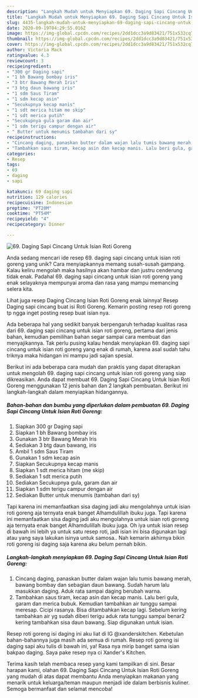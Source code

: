 ```yaml
---
description: "Langkah Mudah untuk Menyiapkan 69. Daging Sapi Cincang Untuk Isian Roti Goreng yang Bikin Ngiler"
title: "Langkah Mudah untuk Menyiapkan 69. Daging Sapi Cincang Untuk Isian Roti Goreng yang Bikin Ngiler"
slug: 4435-langkah-mudah-untuk-menyiapkan-69-daging-sapi-cincang-untuk-isian-roti-goreng-yang-bikin-ngiler
date: 2020-09-19T04:29:55.016Z
image: https://img-global.cpcdn.com/recipes/2dd1dcc3a9d83421/751x532cq70/69-daging-sapi-cincang-untuk-isian-roti-goreng-foto-resep-utama.jpg
thumbnail: https://img-global.cpcdn.com/recipes/2dd1dcc3a9d83421/751x532cq70/69-daging-sapi-cincang-untuk-isian-roti-goreng-foto-resep-utama.jpg
cover: https://img-global.cpcdn.com/recipes/2dd1dcc3a9d83421/751x532cq70/69-daging-sapi-cincang-untuk-isian-roti-goreng-foto-resep-utama.jpg
author: Victoria Mack
ratingvalue: 4.3
reviewcount: 3
recipeingredient:
- "300 gr Daging sapi"
- "1 bh Bawang bombay iris"
- "3 btr Bawang Merah Iris"
- "3 btg daun bawang iris"
- "1 sdm Saus Tiram"
- "1 sdm kecap asin"
- "Secukupnya kecap manis"
- "1 sdt merica hitam me skip"
- "1 sdt merica putih"
- "Secukupnya gula garam dan air"
- "1 sdm terigu campur dengan air"
- " Butter untuk menumis tambahan dari sy"
recipeinstructions:
- "Cincang daging, panaskan butter dalam wajan lalu tumis bawang merah, bawang bombay dan sebagian daun bawang. Sudah harum lalu masukkan daging. Aduk rata sampai daging berubah warna."
- "Tambahkan saus tiram, kecap asin dan kecap manis. Lalu beri gula, garam dan merica bubuk. Kemudian tambahkan air tunggu sampai meresap. Cicipi rasanya. Bisa ditambahkan kecap lagi. Sebelum kering tambahkan air yg sudah diberi terigu aduk rata tunggu sampai benar2 kering tambahkan sisa daun bawang. Siap digunakan untuk isian."
categories:
- Resep
tags:
- 69
- daging
- sapi

katakunci: 69 daging sapi 
nutrition: 129 calories
recipecuisine: Indonesian
preptime: "PT20M"
cooktime: "PT54M"
recipeyield: "4"
recipecategory: Dinner

---
```



![69. Daging Sapi Cincang Untuk Isian Roti Goreng](https://img-global.cpcdn.com/recipes/2dd1dcc3a9d83421/751x532cq70/69-daging-sapi-cincang-untuk-isian-roti-goreng-foto-resep-utama.jpg)

Anda sedang mencari ide resep 69. daging sapi cincang untuk isian roti goreng yang unik? Cara menyiapkannya memang susah-susah gampang. Kalau keliru mengolah maka hasilnya akan hambar dan justru cenderung tidak enak. Padahal 69. daging sapi cincang untuk isian roti goreng yang enak selayaknya mempunyai aroma dan rasa yang mampu memancing selera kita.

Lihat juga resep Daging Cincang Isian Roti Goreng enak lainnya! Resep Daging sapi cincang buat isi Roti Goreng. Kemarin posting resep roti goreng tp ngga inget posting resep buat isian nya.

Ada beberapa hal yang sedikit banyak berpengaruh terhadap kualitas rasa dari 69. daging sapi cincang untuk isian roti goreng, pertama dari jenis bahan, kemudian pemilihan bahan segar sampai cara membuat dan menyajikannya. Tak perlu pusing kalau hendak menyiapkan 69. daging sapi cincang untuk isian roti goreng yang enak di rumah, karena asal sudah tahu triknya maka hidangan ini mampu jadi sajian spesial.


Berikut ini ada beberapa cara mudah dan praktis yang dapat diterapkan untuk mengolah 69. daging sapi cincang untuk isian roti goreng yang siap dikreasikan. Anda dapat membuat 69. Daging Sapi Cincang Untuk Isian Roti Goreng menggunakan 12 jenis bahan dan 2 langkah pembuatan. Berikut ini langkah-langkah dalam menyiapkan hidangannya.

<!--inarticleads1-->

##### Bahan-bahan dan bumbu yang diperlukan dalam pembuatan 69. Daging Sapi Cincang Untuk Isian Roti Goreng:

1. Siapkan 300 gr Daging sapi
1. Siapkan 1 bh Bawang bombay iris
1. Gunakan 3 btr Bawang Merah Iris
1. Sediakan 3 btg daun bawang, iris
1. Ambil 1 sdm Saus Tiram
1. Gunakan 1 sdm kecap asin
1. Siapkan Secukupnya kecap manis
1. Siapkan 1 sdt merica hitam (me skip)
1. Sediakan 1 sdt merica putih
1. Sediakan Secukupnya gula, garam dan air
1. Siapkan 1 sdm terigu campur dengan air
1. Sediakan  Butter untuk menumis (tambahan dari sy)


Tapi karena ini memanfaatkan sisa daging jadi aku mengolahnya untuk isian roti goreng aja ternyata enak banget Alhamdulillah ibuku juga. Tapi karena ini memanfaatkan sisa daging jadi aku mengolahnya untuk isian roti goreng aja ternyata enak banget Alhamdulillah ibuku juga. Oh iya untuk isian resep di bawah ini lebih ya untuk satu resep roti, jadi isian ini bisa digunakan lagi atau yang saya lakukan isinya untuk samosa.. Nah kemarin akhirnya bikin roti goreng isi daging saja karena aku belum pernah bikin. 

<!--inarticleads2-->

##### Langkah-langkah menyiapkan 69. Daging Sapi Cincang Untuk Isian Roti Goreng:

1. Cincang daging, panaskan butter dalam wajan lalu tumis bawang merah, bawang bombay dan sebagian daun bawang. Sudah harum lalu masukkan daging. Aduk rata sampai daging berubah warna.
1. Tambahkan saus tiram, kecap asin dan kecap manis. Lalu beri gula, garam dan merica bubuk. Kemudian tambahkan air tunggu sampai meresap. Cicipi rasanya. Bisa ditambahkan kecap lagi. Sebelum kering tambahkan air yg sudah diberi terigu aduk rata tunggu sampai benar2 kering tambahkan sisa daun bawang. Siap digunakan untuk isian.


Resep roti goreng isi daging ini aku liat di IG @xanderskitchen. Kebetulan bahan-bahannya juga masih ada semua di rumah. Resep roti goreng isi daging sapi aku tulis di bawah ini, ya! Rasa nya mirip banget sama isian bakpao daging. Saya pake resep nya ci Xander&#39;s Kitchen. 

Terima kasih telah membaca resep yang kami tampilkan di sini. Besar harapan kami, olahan 69. Daging Sapi Cincang Untuk Isian Roti Goreng yang mudah di atas dapat membantu Anda menyiapkan makanan yang menarik untuk keluarga/teman maupun menjadi ide dalam berbisnis kuliner. Semoga bermanfaat dan selamat mencoba!
